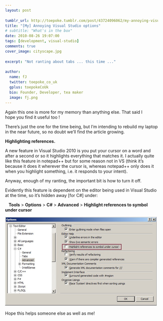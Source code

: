```yaml
---
layout: post

tumblr_url: http://toepoke.tumblr.com/post/43724096062/my-annoying-visual-studio-options-tag-visual
title: "[My] Annoying Visual Studio options"
# subtitle: "What's in the box"
date: 2010-08-26 19:07:00
tags: [development, visual-studio]
comments: true
cover_image: cityscape.jpg

excerpt: "Not ranting about tabs ... this time ..."

author:
  name: fJ
  twitter: toepoke_co_uk
  gplus: toepokeCoUk
  bio: Founder, Developer, tea maker
  image: fj.png
---
```


Again this one is more for my memory than anything else. That said I hope you find it useful too !

There’s just the one for the time being, but I’m intending to rebuild my laptop in the near future, so no doubt we’ll find the article growing.

**Highlighting references.**

A new feature in Visual Studio 2010 is you put your cursor on a word and after a second or so it highlights everything that matches it. I actually quite like this feature in notepad++ but for some reason not in VS (think it’s because it does it wherever the cursor is, whereas notepad++ only does it when you highlight something, i.e. it responds to your intent).

Anyway, enough of my ranting, the important bit is how to turn it off.

Evidently this feature is dependent on the editor being used in Visual Studio at the time, so it’s hidden away [for C#] under:

&nbsp;&nbsp;&nbsp;**Tools** > **Options** > **C#** > **Advanced** > **Highlight references to symbol under cursor**

<img class="img-center" src="/images/posts/2010/2010-08-26-my-annoying-vs-options.jpg" alt="" />

Hope this helps someone else as well as me! 
